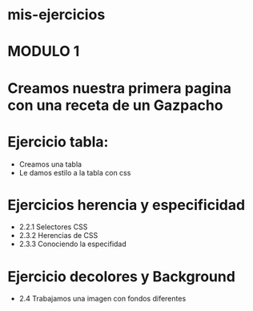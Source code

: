 # mis-ejercicios

# MODULO 1

# Creamos nuestra primera pagina con una receta de un Gazpacho

# Ejercicio tabla:

- Creamos una tabla
- Le damos estilo a la tabla con css

# Ejercicios herencia y especificidad

- 2.2.1 Selectores CSS
- 2.3.2 Herencias de CSS
- 2.3.3 Conociendo la especifidad

# Ejercicio decolores y Background

- 2.4 Trabajamos una imagen con fondos diferentes
